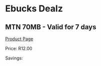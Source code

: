
# Ebucks Dealz
## MTN 70MB - Valid for 7 days
[Product Page](https://www.ebucks.com/web/shop/productSelected.do?prodId=1028835640&catId=300)

Price: R12.00

Savings: 


	